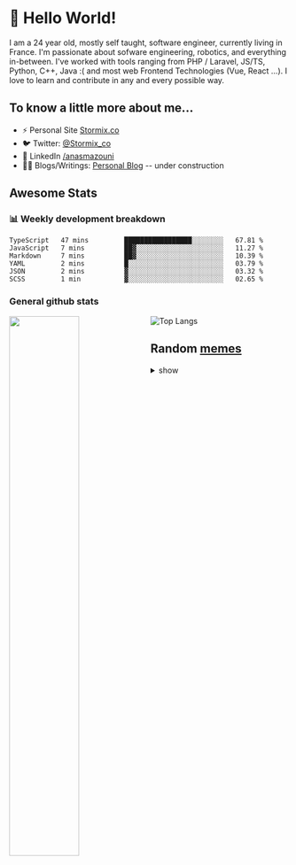 # 👋 Hello World!

I am a 24 year old, mostly self taught, software engineer, currently living in France. I'm passionate about sofware engineering, robotics, and everything in-between. I've worked with tools ranging from PHP / Laravel, JS/TS, Python, C++, Java :( and most web Frontend Technologies (Vue, React ...). I love to learn and contribute in any and every possible way.

## To know a little more about me...

- ⚡ Personal Site [Stormix.co](http://stormix.co/)
- 🐦 Twitter: [@Stormix_co](https://twitter.com/stormix_co)
- 👥 LinkedIn [/anasmazouni](https://linkedin.com/in/anasmazouni)
- 👨‍💻 Blogs/Writings: [Personal Blog](https://blog.anasmazouni.dev/) -- under construction

## Awesome Stats

### :bar_chart: Weekly development breakdown

<!--START_SECTION:waka-->

```text
TypeScript   47 mins         █████████████████░░░░░░░░   67.81 %
JavaScript   7 mins          ██▓░░░░░░░░░░░░░░░░░░░░░░   11.27 %
Markdown     7 mins          ██▓░░░░░░░░░░░░░░░░░░░░░░   10.39 %
YAML         2 mins          █░░░░░░░░░░░░░░░░░░░░░░░░   03.79 %
JSON         2 mins          ▓░░░░░░░░░░░░░░░░░░░░░░░░   03.32 %
SCSS         1 min           ▓░░░░░░░░░░░░░░░░░░░░░░░░   02.65 %
```

<!--END_SECTION:waka-->


### General github stats

[<img align="left" width="50%" src="https://github-readme-stats.vercel.app/api?username=stormix&count_private=true&show_icons=true&theme=radical" />](https://github-readme-stats.vercel.app/api?username=stormix&count_private=true&show_icons=true&theme=radical)
![Top Langs](https://github-readme-stats.vercel.app/api/top-langs/?username=stormix&hide=TeX&layout=compact&theme=radical)


## Random [memes](https://github.com/Stormix/memes/)
<details>
<summary> show
</summary>
  
  ![meme](https://memes.stormix.co/send/memes)
</details>


